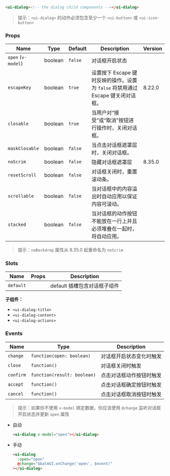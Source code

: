 ```html
<ui-dialog><!-- the dialog child components --></ui-dialog>
```

> 提示：`<ui-dialog>` 的动作必须包含至少一个 `<ui-button>` 或 `<ui-icon-button>`

### Props

| Name               | Type    | Default | Description                                                                     | Version |
| ------------------ | ------- | ------- | ------------------------------------------------------------------------------- | ------- |
| `open` (`v-model`) | boolean | `false` | 对话框开启状态                                                                  |         |
| `escapeKey`        | boolean | `true`  | 设置按下 Escape 键时反映的操作。设置为 `false` 将禁用通过 Escape 键关闭对话框。 | 8.22.0  |
| `closable`         | boolean | `true`  | 当用户对“接受”或“取消”按钮进行操作时，关闭对话框。                              |         |
| `maskClosable`     | boolean | `false` | 当点击对话框遮罩层时，关闭对话框。                                              |         |
| `noScrim`          | boolean | `false` | 隐藏对话框遮罩层                                                                | 8.35.0  |
| `resetScroll`      | boolean | `false` | 对话框关闭时，重置滚动条。                                                      |         |
| `scrollable`       | boolean | `false` | 当对话框中的内容溢出时自动应用以保证内容可滚动。                                |         |
| `stacked`          | boolean | `false` | 当对话框的动作按钮不能放在一行上并且必须堆叠在一起时，将自动应用。              |         |

> 提示：`noBackdrop` 属性从 8.35.0 起重命名为 `noScrim`

### Slots

| Name      | Props | Description                  |
| --------- | ----- | ---------------------------- |
| `default` |       | default 插槽包含对话框子组件 |

**子组件：**

- `<ui-dialog-title>`
- `<ui-dialog-content>`
- `<ui-dialog-actions>`

### Events

| Name      | Type                        | Description              |
| --------- | --------------------------- | ------------------------ |
| `change`  | `function(open: boolean)`   | 对话框开启状态变化时触发 |
| `close`   | `function()`                | 对话框关闭时触发         |
| `confirm` | `function(result: boolean)` | 点击对话框动作按钮时触发 |
| `accept`  | `function()`                | 点击对话框确定按钮时触发 |
| `cancel`  | `function()`                | 点击对话框取消按钮时触发 |

> 提示：如果你不使用 `v-model` 绑定数据，你应该使用 `@change` 监听对话框开启状态并更新 `open` 属性

- 自动

  ```html
  <ui-dialog v-model="open"></ui-dialog>
  ```

- 手动

  ```html
  <ui-dialog
    :open="open"
    @change="$balmUI.onChange('open', $event)"
  ></ui-dialog>
  ```
